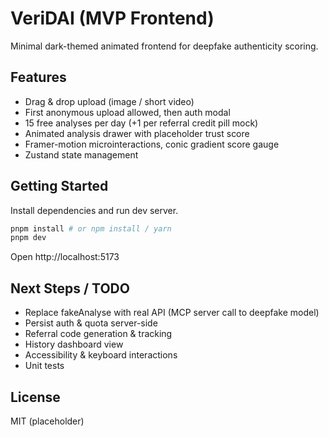 # VeriDAI (MVP Frontend)

Minimal dark-themed animated frontend for deepfake authenticity scoring.

## Features
- Drag & drop upload (image / short video)
- First anonymous upload allowed, then auth modal
- 15 free analyses per day (+1 per referral credit pill mock)
- Animated analysis drawer with placeholder trust score
- Framer-motion microinteractions, conic gradient score gauge
- Zustand state management

## Getting Started
Install dependencies and run dev server.

```bash
pnpm install # or npm install / yarn
pnpm dev
```

Open http://localhost:5173

## Next Steps / TODO
- Replace fakeAnalyse with real API (MCP server call to deepfake model)
- Persist auth & quota server-side
- Referral code generation & tracking
- History dashboard view
- Accessibility & keyboard interactions
- Unit tests

## License
MIT (placeholder)
